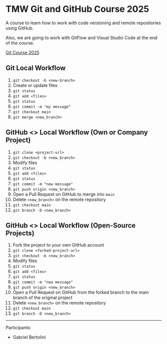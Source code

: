 # TMW Git and GitHub Course 2025



A course to learn how to work with code versioning and remote repositories using GitHub.

Also, we are going to work with GitFlow and Visual Studio Code at the end of the course.

[Git Course 2025](youtube.com/@teomewhy)

## Git Local Workflow  

01. `git checkout -b <new-branch>`  
02. Create or update files  
03. `git status`  
04. `git add <files>`  
05. `git status`  
06. `git commit -m "my message"`  
07. `git checkout main`  
08. `git merge <new_branch>`  

## GitHub <> Local Workflow (Own or Company Project)  

01. `git clone <project-url>`  
02. `git checkout -b <new_branch>`  
03. Modify files  
04. `git status`  
05. `git add <files>`  
06. `git status`  
07. `git commit -m "new message"`  
08. `git push origin <new_branch>`  
09. Open a Pull Request on GitHub to merge into `main`  
10. Delete `<new_branch>` on the remote repository  
11. `git checkout main`  
12. `git branch -D <new_branch>`  

## GitHub <> Local Workflow (Open-Source Projects)  

01. Fork the project to your own GitHub account  
02. `git clone <forked-project-url>`  
03. `git checkout -b <new_branch>`  
04. Modify files  
05. `git status`  
06. `git add <files>`  
07. `git status`  
08. `git commit -m "new message"`  
09. `git push origin <new_branch>`  
10. Open a Pull Request on GitHub from the forked branch to the main branch of the original project  
11. Delete `<new_branch>` on the remote repository  
12. `git checkout main`  
13. `git branch -D <new_branch>`  

---

Participants:

- Gabriel Bertolini






